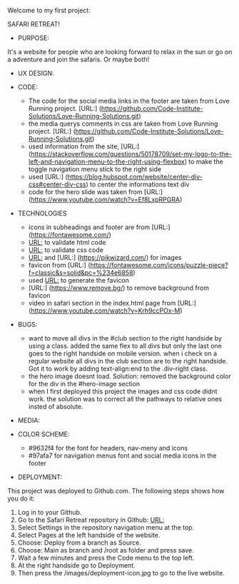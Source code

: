 Welcome to my first project:

SAFARI RETREAT!

- PURPOSE:

It's a website for people who are looking forward to relax in the sun or go on a adventure and join the safaris. Or maybe both!

- UX DESIGN:

- CODE:

  - The code for the social media links in the footer are taken from Love Running project. [URL:] (https://github.com/Code-Institute-Solutions/Love-Running-Solutions.git)
  - the media querys comments in css are taken from Love Running project. [URL:] (https://github.com/Code-Institute-Solutions/Love-Running-Solutions.git)
  - used information from the site, [URL:] (https://stackoverflow.com/questions/50178709/set-my-logo-to-the-left-and-navigation-menu-to-the-right-using-flexbox) to make the toggle navigation menu stick to the right side
  - used [URL:] (https://blog.hubspot.com/website/center-div-css#center-div-css) to center the informations text div
  - code for the hero slide was taken from [URL:] (https://www.youtube.com/watch?v=Ef8LxpRPGRA)

- TECHNOLOGIES

  - icons in subheadings and footer are from [URL:] (https://fontawesome.com/)
  - [URL:](https://validator.w3.org/nu/) to validate html code
  - [URL:](https://jigsaw.w3.org/css-validator/) to validate css code
  - [URL:](https://www.pexels.com/sv-se/) and [URL:] (https://pikwizard.com/) for images
  - favicon from [URL:] (https://fontawesome.com/icons/puzzle-piece?f=classic&s=solid&pc=%234e6858)
  - used [URL:](https://favicon.io/favicon-converter/) to generate the favicon
  - [URL:] (https://www.remove.bg/) to remove background from favicon
  - video in safari section in the index.html page from [URL:] (https://www.youtube.com/watch?v=Krh9ccPOx-M)

- BUGS:

  - want to move all divs in the #club section to the right handside by using a class. added the same flex to all divs but only the last one goes to the right handside on mobile version. when i check on a regular website all divs in the club section are to the right handside.
    Got it to work by adding text-align:end to the .div-right class.
  - the hero image doesnt load. Solution: removed the background color for the div in the #hero-image section
  - when I first deployed this project the images and css code didnt work. the solution was to correct all the pathways to relative ones insted of absolute.

- MEDIA:

- COLOR SCHEME:

  - #9632f4 for the font for headers, nav-meny and icons
  - #97afa7 for navigation menus font and social media icons in the footer

- DEPLOYMENT:

This project was deployed to Github.com. The following steps shows how you do it: 
1. Log in to your Github. 
2. Go to the Safari Retreat repository in Github: [URL:](https://github.com/Kimskogfelter/Safari-Retreat) 
3. Select Settings in the repository navigation menu at the top. 
4. Select Pages at the left handside of the website. 
5. Choose: Deploy from a branch as Source. 
6. Choose: Main as branch and /root as folder and press save. 
7. Wait a few minutes and press the Code menu to the top left. 
8. At the right handside go to Deployment. 
9. Then press the /images/deployment-icon.jpg to go to the live website.
